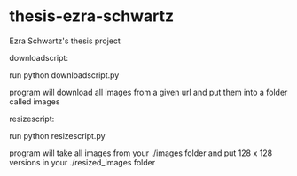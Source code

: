 # thesis-ezra-schwartz
Ezra Schwartz's thesis project

downloadscript: 

run python downloadscript.py <url csv filename>

program will download all images from a given url and put them into a folder called images

resizescript:

run python resizescript.py

program will take all images from your ./images folder and put 128 x 128 versions in your ./resized_images folder
